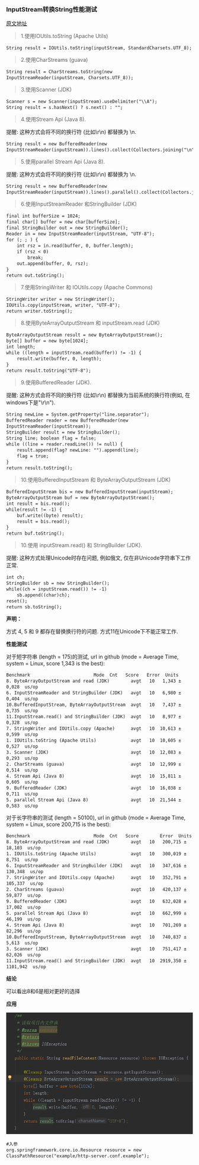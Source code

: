 ### InputStream转换String性能测试 ###

[原文地址](https://www.cnblogs.com/milton/p/6366916.html)

> 1.使用IOUtils.toString (Apache Utils)

	String result = IOUtils.toString(inputStream, StandardCharsets.UTF_8);

> 2.使用CharStreams (guava)

	String result = CharStreams.toString(new InputStreamReader(inputStream, Charsets.UTF_8));

> 3.使用Scanner (JDK)

	Scanner s = new Scanner(inputStream).useDelimiter("\\A");
	String result = s.hasNext() ? s.next() : "";

> 4.使用Stream Api (Java 8). 

提醒: 这种方式会将不同的换行符 (比如\r\n) 都替换为 \n.

	String result = new BufferedReader(new InputStreamReader(inputStream)).lines().collect(Collectors.joining("\n"));

> 5.使用parallel Stream Api (Java 8). 

提醒: 这种方式会将不同的换行符 (比如\r\n) 都替换为 \n.

	String result = new BufferedReader(new InputStreamReader(inputStream)).lines().parallel().collect(Collectors.joining("\n"));

> 6.使用InputStreamReader 和StringBuilder (JDK)

	final int bufferSize = 1024;
	final char[] buffer = new char[bufferSize];
	final StringBuilder out = new StringBuilder();
	Reader in = new InputStreamReader(inputStream, "UTF-8");
	for (; ; ) {
	    int rsz = in.read(buffer, 0, buffer.length);
	    if (rsz < 0)
	        break;
	    out.append(buffer, 0, rsz);
	}
	return out.toString();

> 7.使用StringWriter 和 IOUtils.copy (Apache Commons)

	StringWriter writer = new StringWriter();
	IOUtils.copy(inputStream, writer, "UTF-8");
	return writer.toString();

> 8.使用ByteArrayOutputStream 和 inputStream.read (JDK)

	ByteArrayOutputStream result = new ByteArrayOutputStream();
	byte[] buffer = new byte[1024];
	int length;
	while ((length = inputStream.read(buffer)) != -1) {
	    result.write(buffer, 0, length);
	}
	return result.toString("UTF-8");

> 9.使用BufferedReader (JDK). 

提醒: 这种方式会将不同的换行符 (比如\r\n) 都替换为当前系统的换行符(例如, 在windows下是"\r\n").

	String newLine = System.getProperty("line.separator");
	BufferedReader reader = new BufferedReader(new InputStreamReader(inputStream));
	StringBuilder result = new StringBuilder();
	String line; boolean flag = false;
	while ((line = reader.readLine()) != null) {
	    result.append(flag? newLine: "").append(line);
	    flag = true;
	}
	return result.toString();

> 10.使用BufferedInputStream 和 ByteArrayOutputStream (JDK)

	BufferedInputStream bis = new BufferedInputStream(inputStream);
	ByteArrayOutputStream buf = new ByteArrayOutputStream();
	int result = bis.read();
	while(result != -1) {
	    buf.write((byte) result);
	    result = bis.read();
	}
	return buf.toString();

> 10.使用 inputStream.read() 和 StringBuilder (JDK). 

提醒: 这种方式处理Unicode时存在问题, 例如俄文, 仅在非Unicode字符串下工作正常.

	int ch;
	StringBuilder sb = new StringBuilder();
	while((ch = inputStream.read()) != -1)
	    sb.append((char)ch);
	reset();
	return sb.toString();

**声明：**

方式 4, 5 和 9 都存在替换换行符的问题. 方式11在Unicode下不能正常工作.

**性能测试**

对于短字符串 (length = 175)的测试, url in github (mode = Average Time, system = Linux, score 1,343 is the best):

	Benchmark                        Mode  Cnt   Score   Error  Units
	8. ByteArrayOutputStream and read (JDK)        avgt   10   1,343 ± 0,028  us/op
	6. InputStreamReader and StringBuilder (JDK)   avgt   10   6,980 ± 0,404  us/op
	10.BufferedInputStream, ByteArrayOutputStream  avgt   10   7,437 ± 0,735  us/op
	11.InputStream.read() and StringBuilder (JDK)  avgt   10   8,977 ± 0,328  us/op
	7. StringWriter and IOUtils.copy (Apache)      avgt   10  10,613 ± 0,599  us/op
	1. IOUtils.toString (Apache Utils)             avgt   10  10,605 ± 0,527  us/op
	3. Scanner (JDK)                               avgt   10  12,083 ± 0,293  us/op
	2. CharStreams (guava)                         avgt   10  12,999 ± 0,514  us/op
	4. Stream Api (Java 8)                         avgt   10  15,811 ± 0,605  us/op
	9. BufferedReader (JDK)                        avgt   10  16,038 ± 0,711  us/op
	5. parallel Stream Api (Java 8)                avgt   10  21,544 ± 0,583  us/op

对于长字符串的测试 (length = 50100), url in github (mode = Average Time, system = Linux, score 200,715 is the best):

	Benchmark                        Mode  Cnt   Score        Error  Units
	8. ByteArrayOutputStream and read (JDK)        avgt   10   200,715 ±   18,103  us/op
	1. IOUtils.toString (Apache Utils)             avgt   10   300,019 ±    8,751  us/op
	6. InputStreamReader and StringBuilder (JDK)   avgt   10   347,616 ±  130,348  us/op
	7. StringWriter and IOUtils.copy (Apache)      avgt   10   352,791 ±  105,337  us/op
	2. CharStreams (guava)                         avgt   10   420,137 ±   59,877  us/op
	9. BufferedReader (JDK)                        avgt   10   632,028 ±   17,002  us/op
	5. parallel Stream Api (Java 8)                avgt   10   662,999 ±   46,199  us/op
	4. Stream Api (Java 8)                         avgt   10   701,269 ±   82,296  us/op
	10.BufferedInputStream, ByteArrayOutputStream  avgt   10   740,837 ±    5,613  us/op
	3. Scanner (JDK)                               avgt   10   751,417 ±   62,026  us/op
	11.InputStream.read() and StringBuilder (JDK)  avgt   10  2919,350 ± 1101,942  us/op

**结论**

可以看出8和6是相对更好的选择

**应用**

![](./images/io-test.png)


	#入参
	org.springframework.core.io.Resource resource = new ClassPathResource("example/http-server.conf.example");